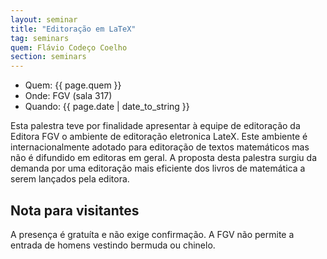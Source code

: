 ```yaml
---
layout: seminar
title: "Editoração em LaTeX" 
tag: seminars
quem: Flávio Codeço Coelho
section: seminars
---
```


- Quem:  {{ page.quem }}
- Onde:  FGV (sala 317)
- Quando: {{ page.date | date_to_string }}

Esta palestra teve por finalidade apresentar à equipe de editoração da
Editora FGV o ambiente de editoração eletronica LateX.  Este ambiente
é internacionalmente adotado para editoração de textos matemáticos mas
não é difundido em editoras em geral. A proposta desta palestra surgiu
da demanda por uma editoração mais eficiente dos livros de matemática
a serem lançados pela editora.

## Nota para visitantes

A presença é gratuíta e não exige confirmação. A FGV não permite a
entrada de homens vestindo bermuda ou chinelo.
